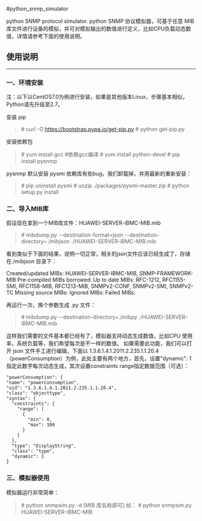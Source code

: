 #python_snmp_simulator

python SNMP protocol simulator.
python SNMP 协议模拟器，可基于任意 MIB 库文件进行设备的模拟，并可对模拟输出的数值进行定义，比如CPU负载动态数值，详情请参考下面的使用说明。

## 使用说明

------
### 一、环境安装

注：以下以CentOS7.0为例进行安装，如果是其他版本Linux，步骤基本相似，Python请先升级至2.7。

安装 pip
> \# curl -O https://bootstrap.pypa.io/get-pip.py
> \# python get-pip.py

安装依赖包
> \# yum install gcc #依赖gcc编译
> \# yum install python-devel
> \# pip install pysnmp

pysnmp 默认安装 pysmi 依赖库有些bug，我们卸载掉，并用最新的重新安装：

> \# pip uninstall pysmi
> \# unzip ./packages/pysmi-master.zip
> \# python setup.py install

### 二、导入MIB库

假设现在拿到一个MIB库文件：HUAWEI-SERVER-iBMC-MIB.mib
> \# mibdump.py --destination-format=json --destination-directory=./mibjson ./HUAWEI-SERVER-iBMC-MIB.mib

看到类似于下面的结果，说明一切正常，相关的json文件应该已经生成了，存储在./mibjson 目录下：
> 
Created/updated MIBs: HUAWEI-SERVER-IBMC-MIB, SNMP-FRAMEWORK-MIB
Pre-compiled MIBs borrowed: 
Up to date MIBs: RFC-1212, RFC1155-SMI, RFC1158-MIB, RFC1213-MIB, SNMPv2-CONF, SNMPv2-SMI, SNMPv2-TC
Missing source MIBs: 
Ignored MIBs: 
Failed MIBs: 

再运行一次，换个参数生成 .py 文件：
> \# mibdump.py --destination-directory=./mibpy ./HUAWEI-SERVER-iBMC-MIB.mib

这样我们需要的文件基本都已经有了，模拟器支持动态生成数值，比如CPU 使用率，系统负载等，我们希望每次是不一样的数值。
如果需要此功能，我们可以打开 json 文件手工进行编辑，下面以 1.3.6.1.4.1.2011.2.235.1.1.20.4 （powerConsumption）为例，此处主要有两个地方，首先，设置"dynamic": 1指定此数字每次动态生成，其次设置constraints range指定数据范围（可选）：

    "powerConsumption": {
    "name": "powerConsumption", 
    "oid": "1.3.6.1.4.1.2011.2.235.1.1.20.4", 
    "class": "objecttype", 
    "syntax": {
      "constraints": {
        "range": [
          {
            "min": 0, 
            "max": 100
          }
        ]
      },    
      "type": "DisplayString", 
      "class": "type",
      "dynamic": 1
    }

### 三、模拟器使用

模拟器运行非常简单：

> \# python snmpsim.py -d [MIB 库名称即可]
如：
> \# python snmpsim.py HUAWEI-SERVER-IBMC-MIB 

